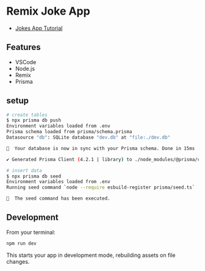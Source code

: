# Remix Joke App

- [Jokes App Tutorial](https://remix.run/docs/en/v1/tutorials/jokes#jokes-app-tutorial)

## Features

- VSCode
- Node.js
- Remix
- Prisma

## setup

```sh
# create tables
$ npx prisma db push
Environment variables loaded from .env
Prisma schema loaded from prisma/schema.prisma
Datasource "db": SQLite database "dev.db" at "file:./dev.db"

🚀  Your database is now in sync with your Prisma schema. Done in 15ms

✔ Generated Prisma Client (4.2.1 | library) to ./node_modules/@prisma/client in 31ms
```

```sh
# insert data
$ npx prisma db seed
Environment variables loaded from .env
Running seed command `node --require esbuild-register prisma/seed.ts` ...

🌱  The seed command has been executed.
```

## Development

From your terminal:

```sh
npm run dev
```

This starts your app in development mode, rebuilding assets on file changes.
